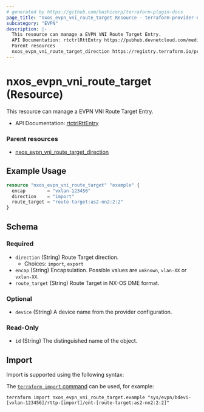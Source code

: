 ```yaml
---
# generated by https://github.com/hashicorp/terraform-plugin-docs
page_title: "nxos_evpn_vni_route_target Resource - terraform-provider-nxos"
subcategory: "EVPN"
description: |-
  This resource can manage a EVPN VNI Route Target Entry.
  API Documentation: rtctrlRttEntry https://pubhub.devnetcloud.com/media/dme-docs-10-2-2/docs/Routing%20and%20Forwarding/rtctrl:RttEntry/
  Parent resources
  nxos_evpn_vni_route_target_direction https://registry.terraform.io/providers/CiscoDevNet/nxos/latest/docs/resources/evpn_vni_route_target_direction
---
```


# nxos_evpn_vni_route_target (Resource)

This resource can manage a EVPN VNI Route Target Entry.

- API Documentation: [rtctrlRttEntry](https://pubhub.devnetcloud.com/media/dme-docs-10-2-2/docs/Routing%20and%20Forwarding/rtctrl:RttEntry/)

### Parent resources

- [nxos_evpn_vni_route_target_direction](https://registry.terraform.io/providers/CiscoDevNet/nxos/latest/docs/resources/evpn_vni_route_target_direction)

## Example Usage

```terraform
resource "nxos_evpn_vni_route_target" "example" {
  encap        = "vxlan-123456"
  direction    = "import"
  route_target = "route-target:as2-nn2:2:2"
}
```

<!-- schema generated by tfplugindocs -->
## Schema

### Required

- `direction` (String) Route Target direction.
  - Choices: `import`, `export`
- `encap` (String) Encapsulation. Possible values are `unknown`, `vlan-XX` or `vxlan-XX`.
- `route_target` (String) Route Target in NX-OS DME format.

### Optional

- `device` (String) A device name from the provider configuration.

### Read-Only

- `id` (String) The distinguished name of the object.

## Import

Import is supported using the following syntax:

The [`terraform import` command](https://developer.hashicorp.com/terraform/cli/commands/import) can be used, for example:

```shell
terraform import nxos_evpn_vni_route_target.example "sys/evpn/bdevi-[vxlan-123456]/rttp-[import]/ent-[route-target:as2-nn2:2:2]"
```
